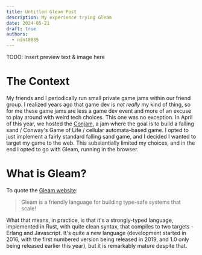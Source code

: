 ```yaml
---
title: Untitled Gleam Post
description: My experience trying Gleam
date: 2024-05-21
draft: true
authors:
  - nint8835
---
```


TODO: Insert preview text & image here

<!-- more -->

# The Context

My friends and I periodically run small private game jams within our friend group. I realized years ago that game dev is _not really_ my kind of thing, so for me these game jams are less a game dev event and more of an excuse to play around with weird tech choices. This one was no exception. In April of this year, we hosted the [Conjam](https://www.cs.mun.ca/~jaharrhy/gamedev/jams/conjam-apr2024/), a jam where the goal is to build a falling sand / Conway's Game of Life / cellular automata-based game. I opted to just implement a fairly standard falling sand game, and I decided I wanted to target my game to the web. This substantially limited my choices, and in the end I opted to go with Gleam, running in the browser.

# What is Gleam?

To quote the [Gleam website](https://gleam.run):

> Gleam is a friendly language for building type-safe systems that scale!

What that means, in practice, is that it's a strongly-typed language, implemented in Rust, with quite clean syntax, that compiles to two targets - Erlang and Javascript. It's quite a new language (development started in 2016, with the first numbered version being released in 2019, and 1.0 only being released earlier this year), but it is remarkably mature despite that.
